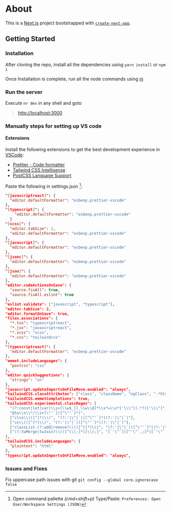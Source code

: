# About

This is a [Next.js](https://nextjs.org/) project bootstrapped with
[`create-next-app`](https://github.com/vercel/next.js/tree/canary/packages/create-next-app).

## Getting Started

### Installation

After cloning the repo, install all the dependencies using `yarn install` or `npm i`

Once Installation is complete, run all the node commands using [ni](https://github.com/antfu/ni)

### Run the server

Execute `nr dev` in any shell and goto

> [http://localhost:3000](http://localhost:3000)

### Manually steps for setting up VS code

#### Extensions

Install the following extensions to get the best development experience in [VSCode](https://code.visualstudio.com):

- [Prettier - Code formatter](https://marketplace.visualstudio.com/items?itemName=esbenp.prettier-vscode)
- [Tailwind CSS Intellisense](https://marketplace.visualstudio.com/items?itemName=bradlc.vscode-tailwindcss)
- [PostCSS Language Support](https://marketplace.visualstudio.com/items?itemName=csstools.postcss)

Paste the following in settings.json [^1]:

[^1]: Open command pallette _(cmd+shift+p)_ Type/Paste: `Preferences: Open User/Workspace Settings (JSON)`

```json
"[javascriptreact]": {
  "editor.defaultFormatter": "esbenp.prettier-vscode"
},
"[typescript]": {
    "editor.defaultFormatter": "esbenp.prettier-vscode"
  }
"[scss]": {
  "editor.tabSize": 2,
  "editor.defaultFormatter": "esbenp.prettier-vscode"
},
"[javascript]": {
  "editor.defaultFormatter": "esbenp.prettier-vscode"
},
"[jsonc]": {
  "editor.defaultFormatter": "esbenp.prettier-vscode"
},
"[json]": {
  "editor.defaultFormatter": "esbenp.prettier-vscode"
},
"editor.codeActionsOnSave": {
  "source.fixAll": true,
  "source.fixAll.eslint": true
},
"eslint.validate": ["javascript", "typescript"],
"editor.tabSize": 2,
"editor.formatOnSave": true,
"files.associations": {
  "*.tsx": "typescriptreact",
  "*.jsx": "javascriptreact",
  "*.scss": "scss",
  "*.css": "tailwindcss"
},
"[typescriptreact]": {
  "editor.defaultFormatter": "esbenp.prettier-vscode"
},
"emmet.includeLanguages": {
  "postcss": "css"
},
"editor.quickSuggestions": {
  "strings": "on"
},
"javascript.updateImportsOnFileMove.enabled": "always",
"tailwindCSS.classAttributes": ["class", "className", "ngClass", ".*Styles*", ".*Color", ".*Classes"],
"tailwindCSS.emmetCompletions": true,
"tailwindCSS.experimental.classRegex": [
  "(?:const|let|var)\\s+[\\w$_][_\\w\\d]*\\s*=\\s*['\\\"](.*?)['\\\"]",
  "@tw\\s\\*/\\s+[\"'`]([^\"'`]*)",
  ["clsx\\(([^]*)\\)", "(?:'|\"|`)([^\"'`]*)(?:'|\"|`)"],
  ["cn\\(([^]*)\\)", "(?:'|\"|`)([^\"'`]*)(?:'|\"|`)"],
  ["classList.(?:add|remove)\\(([^)]*)\\)", "(?:'|\"|`)([^\"'`]*)(?:'|\"|`)"],
  ["(?:twMerge|twJoin)\\(([^\\);]*)[\\);]", "[`'\"`]([^'\"`,;]*)[`'\"`]"]
],
"tailwindCSS.includeLanguages": {
  "plaintext": "html"
},
"typescript.updateImportsOnFileMove.enabled": "always",
```

### Issues and Fixes

Fix uppercase path issues with git `git config --global core.ignorecase false`
